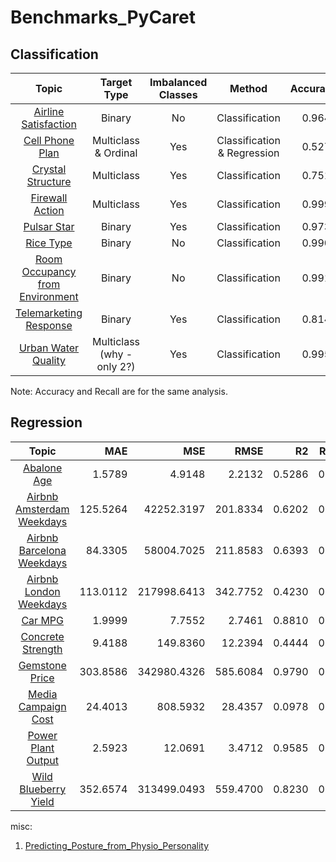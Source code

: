 # Benchmarks_PyCaret

## Classification
| Topic | Target Type | Imbalanced Classes | Method | Accuracy | Recall |
| :---: | :---------: | :----------------: | :----: | -------: | -----: |
| [Airline Satisfaction](https://github.com/a-donat/Benchmarks_PyCaret/blob/main/Classification/Predicting_Airline_Satisfaction.ipynb)| Binary | No | Classification | 0.9643 | 0.9421 |
| [Cell Phone Plan](https://github.com/a-donat/Benchmarks_PyCaret/blob/main/Classification/Predicting_Cell_Phone_Plan.ipynb)| Multiclass & Ordinal | Yes | Classification & Regression | 0.5274	|	0.5274 |
| [Crystal Structure](https://github.com/a-donat/Benchmarks_PyCaret/blob/main/Classification/Predicting_Crystal_Structure.ipynb)| Multiclass | Yes | Classification | 0.7510 |	0.7510 |
| [Firewall Action](https://github.com/a-donat/Benchmarks_PyCaret/blob/main/Classification/Predicting_Firewall_Action.ipynb)| Multiclass | Yes | Classification | 0.9992 |	0.9992 |
| [Pulsar Star](https://github.com/a-donat/Benchmarks_PyCaret/blob/main/Classification/Predicting_Pulsar_Star.ipynb)| Binary | Yes | Classification | 0.9731	|	0.8574 |
| [Rice Type](https://github.com/a-donat/Benchmarks_PyCaret/blob/main/Classification/Predicting_Rice_Type.ipynb)| Binary | No | Classification | 0.9901	|	0.9921 |
| [Room Occupancy from Environment](https://github.com/a-donat/Benchmarks_PyCaret/blob/main/Classification/Predicting_Room_Occupancy.ipynb)| Binary | No | Classification | 0.9913 |	0.9908 |
| [Telemarketing Response](https://github.com/a-donat/Benchmarks_PyCaret/blob/main/Classification/Predicting_Telemarketing_Response.ipynb)| Binary | Yes | Classification | 0.8142	|	0.6284|
| [Urban Water Quality](https://github.com/a-donat/Benchmarks_PyCaret/blob/main/Classification/Predicting_Urban_Water_Quality.ipynb)| Multiclass (why - only 2?) | Yes | Classification | 0.9958	|	0.9958|


Note: Accuracy and Recall are for the same analysis.

## Regression
| Topic | MAE	| MSE	| RMSE |	R2	| RMSLE	| MAPE |
| :---: | --: | --: | ---: | ---: | ----: | ---: |
| [Abalone Age](https://github.com/a-donat/Benchmarks_PyCaret/blob/main/Regression/Predicting_Abalone_Age.ipynb) | 1.5789	| 4.9148	| 2.2132	| 0.5286	| 0.1814	| 0.1585 |
| [Airbnb Amsterdam Weekdays](https://github.com/a-donat/Benchmarks_PyCaret/blob/main/Regression/Predicting_Amsterdam_Weekday_Airbnb.ipynb) | 125.5264	| 42252.3197	| 201.8334	| 0.6202	| 0.2933	| 0.2384 |
| [Airbnb Barcelona Weekdays](https://github.com/a-donat/Benchmarks_PyCaret/blob/main/Regression/Predicting_Barcelona_Weekday_Airbnb.ipynb) | 84.3305	| 58004.7025	| 211.8583	| 0.6393	| 0.3281	| 0.2739 |
| [Airbnb London Weekdays](https://github.com/a-donat/Benchmarks_PyCaret/blob/main/Regression/Predicting_London_Weekday_Airbnb.ipynb) | 113.0112	| 217998.6413	| 342.7752	| 0.4230	| 0.4094	| 0.2877 |
| [Car MPG](https://github.com/a-donat/Benchmarks_PyCaret/blob/main/Regression/Predicting_Car_MPG.ipynb)| 1.9999	| 7.7552	| 2.7461	| 0.8810	| 0.1089	| 0.0883|
| [Concrete Strength](https://github.com/a-donat/Benchmarks_PyCaret/blob/main/Regression/Predicting_Concrete_Strength.ipynb) | 9.4188	| 149.8360	| 12.2394	| 0.4444	| 0.3840 | 0.3611 |
| [Gemstone Price](https://github.com/a-donat/Benchmarks_PyCaret/blob/main/Regression/Predicting_Gemstone_Price.ipynb) |303.8586	| 342980.4326	| 585.6084	| 0.9790	| 0.1136	| 0.0861 |
| [Media Campaign Cost](https://github.com/a-donat/Benchmarks_PyCaret/blob/main/Regression/Predicting_Media_Campaign_Cost.ipynb) | 24.4013	| 808.5932	| 28.4357	| 0.0978	| 0.3040	| 0.2817	|
| [Power Plant Output](https://github.com/a-donat/Benchmarks_PyCaret/blob/main/Regression/Predicting_Power_Plant_Output.ipynb) | 2.5923	| 12.0691	| 3.4712	| 0.9585	| 0.0077	| 0.0057 |
| [Wild Blueberry Yield](https://github.com/a-donat/Benchmarks_PyCaret/blob/main/Regression/Predicting_Wild_Blueberry_Yield.ipynb)| 352.6574	| 313499.0493	| 559.4700	| 0.8230	| 0.1009	| 0.0622|


misc:
1. [Predicting_Posture_from_Physio_Personality](https://github.com/a-donat/Benchmarks_PyCaret/blob/main/Predicting_Posture_from_Physio_Personality.ipynb)
